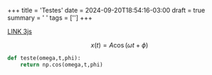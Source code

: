 +++
title = 'Testes'
date = 2024-09-20T18:54:16-03:00
draft = true
summary = ' '
tags = ['']
+++

[LINK 3js](../../3js.html)

$$
x(t) = A \cos(\omega t + \phi)
$$

``` python
def teste(omega,t,phi):
    return np.cos(omega,t,phi)
```